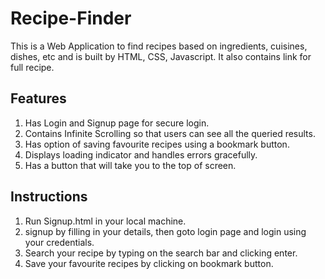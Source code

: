 # Recipe-Finder
This is a Web Application to find recipes based on ingredients, cuisines, dishes, etc and is built by HTML, CSS, Javascript. It also contains link for full recipe.

## Features
1. Has Login and Signup page for secure login.
2. Contains Infinite Scrolling so that users can see all the queried results.
3. Has option of saving favourite recipes using a bookmark button.
4. Displays loading indicator and handles errors gracefully.
5. Has a button that will take you to the top of screen.

## Instructions 
1. Run Signup.html in your local machine.
2. signup by filling in your details, then goto login page and login using your credentials.
3. Search your recipe by typing on the search bar and clicking enter.
4. Save your favourite recipes by clicking on bookmark button.
